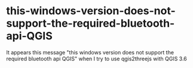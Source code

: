 # this-windows-version-does-not-support-the-required-bluetooth-api-QGIS
It appears this message "this windows version does not support the required bluetooth api QGIS" when I try to use qgis2threejs with QGIS 3.6
